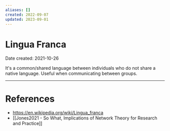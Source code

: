 ```yaml
---
aliases: []
created: 2022-09-07
updated: 2023-09-01
---
```


# Lingua Franca
Date created: 2021-10-26

It's a common/shared language between individuals who do not share a native language. Useful when communicating between groups.

---
# References
* https://en.wikipedia.org/wiki/Lingua_franca
* [[Jones2021 - So What, Implications of Network Theory for Research and Practice]]